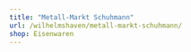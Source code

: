 ```yaml
---
title: "Metall-Markt Schuhmann"
url: /wilhelmshaven/metall-markt-schuhmann/
shop: Eisenwaren
---
```

